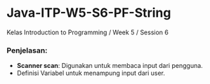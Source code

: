 # Java-ITP-W5-S6-PF-String

Kelas Introduction to Programming / Week 5 / Session 6

### Penjelasan:
- **Scanner scan**: Digunakan untuk membaca input dari pengguna.
- Definisi Variabel untuk menampung input dari user.

